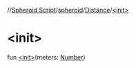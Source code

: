 //[Spheroid Script](../../index.md)/[spheroid](../index.md)/[Distance](index.md)/[&lt;init&gt;](-init-.md)



# &lt;init&gt;  
 
fun [&lt;init&gt;](-init-.md)(meters: [Number](../-number/index.md))  



